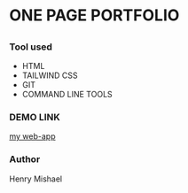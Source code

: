 # ONE PAGE PORTFOLIO

##

### Tool used

- HTML
- TAILWIND CSS
- GIT
- COMMAND LINE TOOLS

### DEMO LINK

[my web-app](URL)

### Author

Henry Mishael
